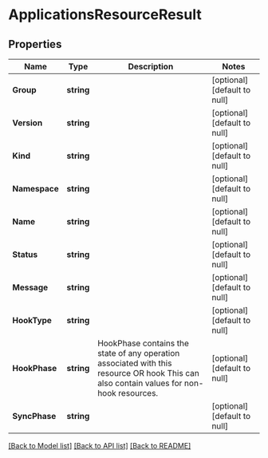 # ApplicationsResourceResult

## Properties
Name | Type | Description | Notes
------------ | ------------- | ------------- | -------------
**Group** | **string** |  | [optional] [default to null]
**Version** | **string** |  | [optional] [default to null]
**Kind** | **string** |  | [optional] [default to null]
**Namespace** | **string** |  | [optional] [default to null]
**Name** | **string** |  | [optional] [default to null]
**Status** | **string** |  | [optional] [default to null]
**Message** | **string** |  | [optional] [default to null]
**HookType** | **string** |  | [optional] [default to null]
**HookPhase** | **string** | HookPhase contains the state of any operation associated with this resource OR hook This can also contain values for non-hook resources. | [optional] [default to null]
**SyncPhase** | **string** |  | [optional] [default to null]

[[Back to Model list]](../README.md#documentation-for-models) [[Back to API list]](../README.md#documentation-for-api-endpoints) [[Back to README]](../README.md)

